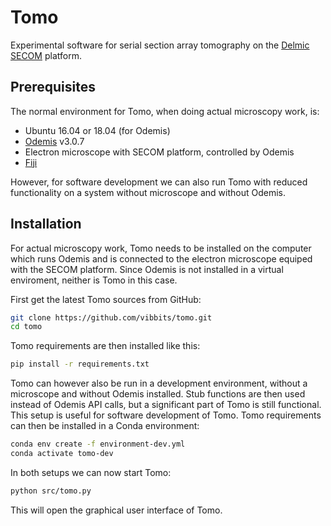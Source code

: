 
# Tomo

Experimental software for serial section array tomography on the [Delmic SECOM](https://www.delmic.com/en/products/clem-solutions/secom) platform.

## Prerequisites

The normal environment for Tomo, when doing actual microscopy work, is:

* Ubuntu 16.04 or 18.04 (for Odemis)
* [Odemis](https://github.com/delmic/odemis) v3.0.7
* Electron microscope with SECOM platform, controlled by Odemis
* [Fiji](https://imagej.net/Fiji)

However, for software development we can also run Tomo with reduced functionality on a system without microscope and without Odemis.

## Installation

For actual microscopy work, Tomo needs to be installed on the computer which runs Odemis and is connected to the electron microscope equiped with the SECOM platform. Since Odemis is not installed in a virtual enviroment, neither is Tomo in this case.

First get the latest Tomo sources from GitHub:

```bash
git clone https://github.com/vibbits/tomo.git
cd tomo
```

Tomo requirements are then installed like this:

```bash
pip install -r requirements.txt
```

Tomo can however also be run in a development environment, without a microscope and without Odemis installed. Stub functions are then used instead of Odemis API calls, but a significant part of Tomo is still functional. This setup is useful for software development of Tomo. Tomo requirements can then be installed in a Conda environment:

```bash
conda env create -f environment-dev.yml
conda activate tomo-dev
```

In both setups we can now start Tomo:

```bash
python src/tomo.py
```

This will open the graphical user interface of Tomo.
